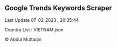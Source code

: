 

## Google Trends Keywords Scraper 
 
Last Update 07-02-2023 , 20:35:44

Country List :
VIETNAM.json



© Abdul Muttaqin 

